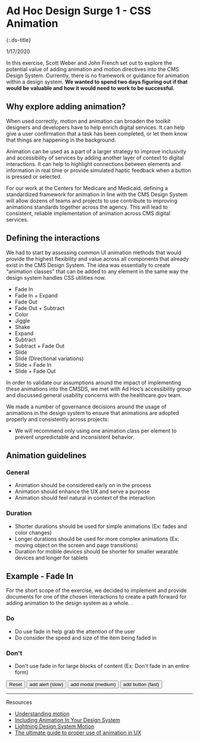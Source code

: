 # Ad Hoc Design Surge 1 - CSS Animation
{:.ds-title}

1/17/2020

In this exercise, Scott Weber and John French set out to explore the potential value of adding animation and motion directives into the CMS Design System. Currently, there is no framework or guidance for animation within a design system. **We wanted to spend two days figuring out if that would be valuable and how it would need to work to be successful.**

## Why explore adding animation?

When used correctly, motion and animation can broaden the toolkit designers and developers have to help enrich digital services. It can help give a user confirmation that a task has been completed, or let them know that things are happening in the background.

Animation can be used as a part of a larger strategy to improve inclusivity and accessibility of services by adding another layer of context to digital interactions. It can help to highlight connections between elements and information in real time or provide simulated haptic feedback when a button is pressed or selected.

For our work at the Centers for Medicare and Medicaid, defining a standardized framework for animation in line with the CMS Design System will allow dozens of teams and projects to use contribute to improving animations standards together across the agency. This will lead to consistent, reliable implementation of animation across CMS digital services.

## Defining the interactions

We had to start by assessing common UI animation methods that would provide the highest flexibility and value across all components that already exist in the CMS Design System. The idea was essentially to create “animation classes” that can be added to any element in the same way the design system handles CSS utilities now.

* Fade In
* Fade In + Expand
* Fade Out
* Fade Out + Subtract
* Color
* Jiggle
* Shake
* Expand
* Subtract
* Subtract + Fade Out
* Slide
* Slide (Directional variations)
* Slide + Fade In
* Slide + Fade Out

In order to validate our assumptions around the impact of implementing these animations into the CMSDS, we met with Ad Hoc’s accessibility group and discussed general usability concerns with the healthcare.gov team.

We made a number of governance decisions around the usage of animations in the design system to ensure that animations are adopted properly and consistently across projects:

* We will recommend only using one animation class per element to prevent unpredictable and inconsistent behavior.

##  Animation guidelines

### General

* Animation should be considered early on in the process
* Animation should enhance the UX and serve a purpose
* Animation should feel natural in context of the interaction

### Duration
* Shorter durations should be used for simple animations (Ex: fades and color changes)
* Longer durations should be used for more complex animations (Ex: moving object on the screen and page transitions)
* Duration for mobile devices should be shorter for smaller wearable devices and longer for tablets

## Example - Fade In

For the short scope of the exercise, we decided to implement and provide documents for one of the chosen interactions to create a path forward for adding animation to the design system as a whole. . 

### Do
* Do use fade in help grab the attention of the user  
* Do consider the speed and size of the item being faded in 

### Don't 
* Don't use fade in for large blocks of content (Ex: Don't fade in an entire form) 

<button onclick="reset()" class="ds-c-button">Reset</button>
<button onclick="newAlert()" class="ds-c-button">add alert (slow)</button>
<button onclick="newModal()" class="ds-c-button">add modal (medium)</button>
<button onclick="newButton()" class="ds-c-button">add button (fast)</button>
<div id="add_message"></div>

---
Resources

* [Understanding motion](https://material.io/design/motion/understanding-motion.html)
* [Including Animation In Your Design System](https://www.smashingmagazine.com/2019/02/animation-design-system/)
* [Lightning Design System Motion](https://archive-1_0_5.lightningdesignsystem.com/design/motion/)
* [The ultimate guide to proper use of animation in UX](https://uxdesign.cc/the-ultimate-guide-to-proper-use-of-animation-in-ux-10bd98614fa9)